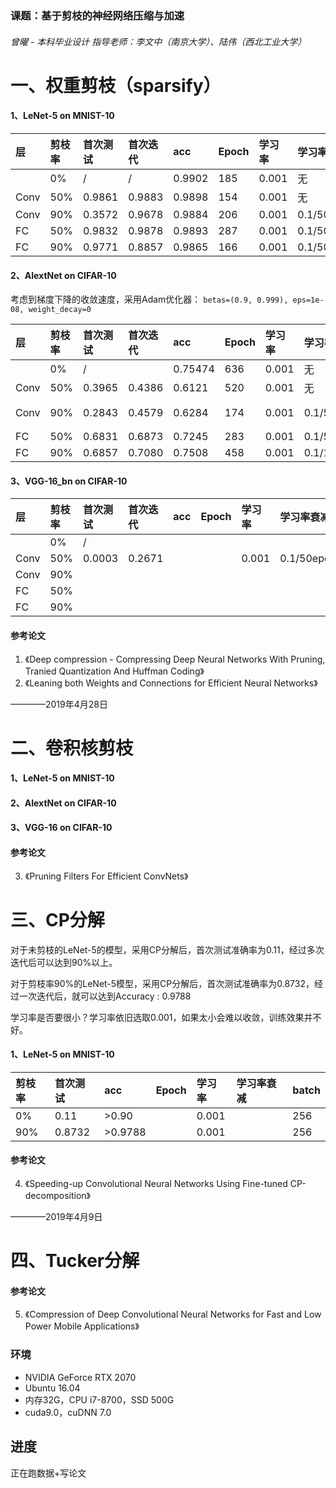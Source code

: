### 课题：基于剪枝的神经网络压缩与加速
###### 曾曜 - 本科毕业设计 指导老师：李文中（南京大学）、陆伟（西北工业大学）

# 一、权重剪枝（sparsify）

#### 1、LeNet-5 on MNIST-10
|层  |剪枝率|首次测试|首次迭代|acc|Epoch|学习率|学习率衰减|batch|
|:---|:-----|:-------|:------|:-------|:------|:-----|:--------|:---------|
|    |0%    |/       |/      |0.9902  |185    | 0.001|无       |256|
|Conv|50%   |0.9861|0.9883 |0.9898  |154    |0.001 |无       |256|
|Conv|90%   |0.3572|0.9678 |0.9884  |206    |0.001 |0.1/50epoch|128|
|FC  |50%   |0.9832|0.9878 |0.9893  |287    |0.001 |0.1/50epoch|128|
|FC  |90%   |0.9771  |0.8857 |0.9865  |166    |0.001 |0.1/50epoch|128|

#### 2、AlextNet on CIFAR-10
考虑到梯度下降的收敛速度，采用Adam优化器：
`betas=(0.9, 0.999), eps=1e-08, weight_decay=0`

|层  |剪枝率|首次测试|首次迭代|acc|Epoch|学习率|学习率衰减|batch|备注|
|:---|:-----|:------|:--------|:-------|:------|:-----|:--------|:---------|:---|
|    |0%    |/      |         |0.75474 |636    | 0.001|无|128||
|Conv|50%   |0.3965 |0.4386   |0.6121  |520    |0.001 |无|128||
|Conv|90%   |0.2843 |0.4579   |0.6284  |174    |0.001 |0.1/50epoch|128|保留Conv1|
|FC  |50%   |0.6831 |0.6873   |0.7245  |283    |0.001 |0.1/50epoch|128||
|FC  |90%   |0.6857 |0.7080   |0.7508  |458    |0.001 |0.1/100epoch|128||

#### 3、VGG-16_bn on CIFAR-10
|层  |剪枝率|首次测试|首次迭代|acc|Epoch|学习率|学习率衰减|batch|备注|
|:---|:-----|:------|:------|:--|:------|:-----|:--------|:---------|:--|
|    |0%    |/     |   |  |       |      |         |16||
|Conv|50%   |0.0003 |0.2671 |   |     |0.001 |0.1/50epoch|16|   |
|Conv|90%   |      |   |  |     |       |          |16|     |
|FC|50%   |      |   |  |     |       |          |16|     |
|FC|90%   |      |   |  |     |       |          |16|     |
#### 参考论文
1. 《Deep compression - Compressing Deep Neural Networks With Pruning, Tranied Quantization And Huffman Coding》
2. 《Leaning both Weights and Connections for Efficient Neural Networks》

————2019年4月28日
# 二、卷积核剪枝
#### 1、LeNet-5 on MNIST-10

#### 2、AlextNet on CIFAR-10

#### 3、VGG-16 on CIFAR-10

#### 参考论文
3. 《Pruning Filters For Efficient ConvNets》

# 三、CP分解
对于未剪枝的LeNet-5的模型，采用CP分解后，首次测试准确率为0.11，经过多次迭代后可以达到90%以上。

对于剪枝率90%的LeNet-5模型，采用CP分解后，首次测试准确率为0.8732，经过一次迭代后，就可以达到Accuracy : 0.9788

学习率是否要很小？学习率依旧选取0.001，如果太小会难以收敛，训练效果并不好。
#### 1、LeNet-5 on MNIST-10
|剪枝率|首次测试|acc|Epoch|学习率|学习率衰减|batch|
|:-----|:------|:-------|:------|:-----|:--------|:---------|
|0%    |0.11   |>0.90||0.001||256|
|90%|0.8732|>0.9788||0.001||256|


#### 参考论文
4. 《Speeding-up Convolutional Neural Networks Using Fine-tuned CP-decomposition》

————2019年4月9日
# 四、Tucker分解

#### 参考论文
5. 《Compression of Deep Convolutional Neural Networks for Fast and Low Power Mobile Applications》


### 环境
+ NVIDIA GeForce RTX 2070
+ Ubuntu 16.04
+ 内存32G，CPU i7-8700，SSD 500G
+ cuda9.0，cuDNN 7.0

## 进度
正在跑数据+写论文

